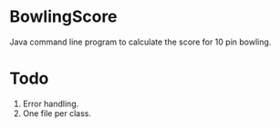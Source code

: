 # BowlingScore
Java command line program to calculate the score for 10 pin bowling.

# Todo
1. Error handling.
2. One file per class.
